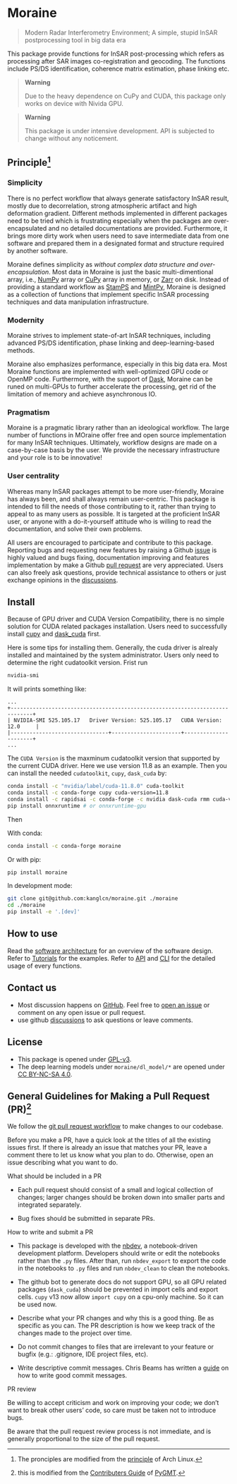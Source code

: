 # Moraine

> Modern Radar Interferometry Environment; A simple, stupid InSAR
> postprocessing tool in big data era

This package provide functions for InSAR post-processing which refers as
processing after SAR images co-registration and geocoding. The functions
include PS/DS identification, coherence matrix estimation, phase linking
etc.

<div>

> **Warning**
>
> Due to the heavy dependence on CuPy and CUDA, this package only works
> on device with Nivida GPU.

</div>

<div>

> **Warning**
>
> This package is under intensive development. API is subjected to
> change without any noticement.

</div>

## Principle[^1]

### Simplicity

There is no perfect workflow that always generate satisfactory InSAR
result, mostly due to decorrelation, strong atmospheric artifact and
high deformation gradient. Different methods implemented in different
packages need to be tried which is frustrating especially when the
packages are over-encapsulated and no detailed documentations are
provided. Furthermore, it brings more dirty work when users need to save
intermediate data from one software and prepared them in a designated
format and structure required by another software.

Moraine defines simplicity as *without complex data structure and
over-encapsulation*. Most data in Moraine is just the basic
multi-dimentional array, i.e., [NumPy](https://numpy.org/) array or
[CuPy](https://cupy.dev/) array in memory, or
[Zarr](https://zarr.readthedocs.io/en/stable/) on disk. Instead of
providing a standard workflow as
[StamPS](https://homepages.see.leeds.ac.uk/~earahoo/stamps/) and
[MintPy](https://mintpy.readthedocs.io/en/latest/), Moraine is designed
as a collection of functions that implement specific InSAR processing
techniques and data manipulation infrastructure.

### Modernity

Moraine strives to implement state-of-art InSAR techniques, including
advanced PS/DS identification, phase linking and deep-learning-based
methods.

Moraine also emphasizes performance, especially in this big data era.
Most Moraine functions are implemented with well-optimized GPU code or
OpenMP code. Furthermore, with the support of
[Dask](https://docs.dask.org/en/stable/), Moraine can be runed on
multi-GPUs to further accelerate the processing, get rid of the
limitation of memory and achieve asynchronous IO.

### Pragmatism

Moraine is a pragmatic library rather than an ideological workflow. The
large number of functions in MOraine offer free and open source
implementation for many InSAR techniques. Ultimately, workflow designs
are made on a case-by-case basis by the user. We provide the necessary
infrastructure and your role is to be innovative!

### User centrality

Whereas many InSAR packages attempt to be more user-friendly, Moraine
has always been, and shall always remain user-centric. This package is
intended to fill the needs of those contributing to it, rather than
trying to appeal to as many users as possible. It is targeted at the
proficient InSAR user, or anyone with a do-it-yourself attitude who is
willing to read the documentation, and solve their own problems.

All users are encouraged to participate and contribute to this package.
Reporting bugs and requesting new features by raising a Github
[issue](https://github.com/kanglcn/moraine/issues) is highly valued and
bugs fixing, documentation improving and features implementation by make
a Github [pull request](https://github.com/kanglcn/moraine/pulls) are
very appreciated. Users can also freely ask questions, provide technical
assistance to others or just exchange opinions in the
[discussions](https://github.com/kanglcn/moraine/discussions).

## Install

Because of GPU driver and CUDA Version Compatibility, there is no simple
solution for CUDA related packages installation. Users need to
successfully install
[cupy](https://docs.cupy.dev/en/stable/install.html#installation) and
[dask_cuda](https://docs.rapids.ai/api/dask-cuda/stable/) first.

Here is some tips for installing them. Generally, the cuda driver is
alrealy installed and maintained by the system administrator. Users only
need to determine the right cudatoolkit version. Frist run

``` bash
nvidia-smi
```

It will prints something like:

    ...
    +-----------------------------------------------------------------------------+
    | NVIDIA-SMI 525.105.17   Driver Version: 525.105.17   CUDA Version: 12.0     |
    |-------------------------------+----------------------+----------------------+
    ...

The `CUDA Version` is the maxminum cudatoolkit version that supported by
the current CUDA driver. Here we use version 11.8 as an example. Then
you can install the needed `cudatoolkit`, `cupy`, `dask_cuda` by:

``` bash
conda install -c "nvidia/label/cuda-11.8.0" cuda-toolkit
conda install -c conda-forge cupy cuda-version=11.8
conda install -c rapidsai -c conda-forge -c nvidia dask-cuda rmm cuda-version=11.8
pip install onnxruntime # or onnxruntime-gpu
```

Then

With conda:

``` bash
conda install -c conda-forge moraine
```

Or with pip:

``` bash
pip install moraine
```

In development mode:

``` bash
git clone git@github.com:kanglcn/moraine.git ./moraine
cd ./moraine
pip install -e '.[dev]'
```

## How to use

Read the [software
architecture](./Introduction/software_architecture.ipynb) for an
overview of the software design. Refer to [Tutorials](./Tutorials) for
the examples. Refer to [API](./API/) and [CLI](./CLI) for the detailed
usage of every functions.

## Contact us

- Most discussion happens on
  [GitHub](https://github.com/kanglcn/moraine). Feel free to [open an
  issue](https://github.com/kanglcn/moraine/issues/new) or comment on
  any open issue or pull request.
- use github
  [discussions](https://github.com/kanglcn/moraine/discussions) to ask
  questions or leave comments.

## License

- This package is opened under
  [GPL-v3](https://www.gnu.org/licenses/gpl-3.0.en.html).
- The deep learning models under `moraine/dl_model/*` are opened under
  [CC BY-NC-SA 4.0](https://creativecommons.org/licenses/by-nc-sa/4.0/).

## General Guidelines for Making a Pull Request (PR)[^2]

We follow the [git pull request
workflow](https://www.asmeurer.com/git-workflow/) to make changes to our
codebase.

Before you make a PR, have a quick look at the titles of all the
existing issues first. If there is already an issue that matches your
PR, leave a comment there to let us know what you plan to do. Otherwise,
open an issue describing what you want to do.

What should be included in a PR

- Each pull request should consist of a small and logical collection of
  changes; larger changes should be broken down into smaller parts and
  integrated separately.

- Bug fixes should be submitted in separate PRs.

How to write and submit a PR

- This package is developed with the [nbdev](https://nbdev.fast.ai/), a
  notebook-driven development platform. Developers should write or edit
  the notebooks rather than the `.py` files. After than, run
  `nbdev_export` to export the code in the notebooks to `.py` files and
  run `nbdev_clean` to clean the notebooks.

- The github bot to generate docs do not support GPU, so all GPU related
  packages (`dask_cuda`) should be prevented in import cells and export
  cells. `cupy` v13 now allow `import cupy` on a cpu-only machine. So it
  can be used now.

- Describe what your PR changes and why this is a good thing. Be as
  specific as you can. The PR description is how we keep track of the
  changes made to the project over time.

- Do not commit changes to files that are irrelevant to your feature or
  bugfix (e.g.: .gitignore, IDE project files, etc).

- Write descriptive commit messages. Chris Beams has written a
  [guide](https://cbea.ms/git-commit/) on how to write good commit
  messages.

PR review

Be willing to accept criticism and work on improving your code; we don’t
want to break other users’ code, so care must be taken not to introduce
bugs.

Be aware that the pull request review process is not immediate, and is
generally proportional to the size of the pull request.

[^1]: The pronciples are modified from the
    [principle](https://wiki.archlinux.org/title/Arch_Linux) of Arch
    Linux.

[^2]: this is modified from the [Contributers
    Guide](https://www.pygmt.org/latest/contributing.html) of
    [PyGMT](https://www.pygmt.org/latest/index.html).
